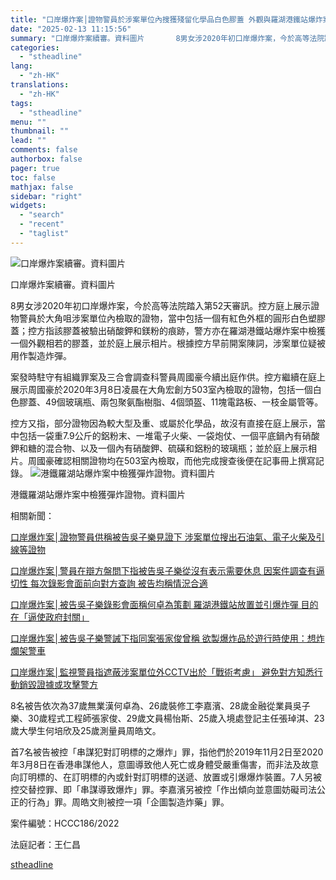 ```yaml
---
title: "口岸爆炸案│證物警員於涉案單位內搜獲殘留化學品白色膠蓋 外觀與羅湖港鐵站爆炸案中檢獲證物相若"
date: "2025-02-13 11:15:56"
summary: "口岸爆炸案續審。資料圖片       8男女涉2020年初口岸爆炸案，今於高等法院踏入第52..."
categories:
  - "stheadline"
lang:
  - "zh-HK"
translations:
  - "zh-HK"
tags:
  - "stheadline"
menu: ""
thumbnail: ""
lead: ""
comments: false
authorbox: false
pager: true
toc: false
mathjax: false
sidebar: "right"
widgets:
  - "search"
  - "recent"
  - "taglist"
---
```


![口岸爆炸案續審。資料圖片](https://image.stheadline.com/f/680p0/0x0/100/none/038881eee508cf9c1b881525fb97f5ae/stheadline/inewsmedia/20250213/_2025021311035176165.jpg)

口岸爆炸案續審。資料圖片




8男女涉2020年初口岸爆炸案，今於高等法院踏入第52天審訊。控方庭上展示證物警員於大角咀涉案單位內檢取的證物，當中包括一個有紅色外框的圓形白色塑膠蓋；控方指該膠蓋被驗出硝酸鉀和鎂粉的痕跡，警方亦在羅湖港鐵站爆炸案中檢獲一個外觀相若的膠蓋，並於庭上展示相片。根據控方早前開案陳詞，涉案單位疑被用作製造炸彈。

案發時駐守有組織罪案及三合會調查科警員周國豪今續出庭作供。控方繼續在庭上展示周國豪於2020年3月8日凌晨在大角宏創方503室內檢取的證物，包括一個白色膠蓋、49個玻璃瓶、兩包聚氨酯樹脂、4個頭盔、11塊電路板、一枝金屬管等。

控方又指，部分證物因為較大型及重、或屬於化學品，故沒有直接在庭上展示，當中包括一袋重7.9公斤的鋁粉末、一堆電子火柴、一袋炮仗、一個平底鍋內有硝酸鉀和糖的混合物、以及一個內有硝酸鉀、硫磺和鋁粉的玻璃瓶；並於庭上展示相片。周國豪確認相關證物均在503室內檢取，而他完成搜查後便在記事冊上撰寫記錄。
 ![港鐵羅湖站爆炸案中檢獲彈炸證物。資料圖片](https://image.hkhl.hk/f/1024p0/0x0/100/none/f9a538d160b666cb5f0379f16daa71a1/2025-02/IMG_7307_1.JPG)


港鐵羅湖站爆炸案中檢獲彈炸證物。資料圖片




相關新聞：  

[口岸爆炸案│證物警員供稱被告吳子樂見證下 涉案單位搜出石油氣、電子火柴及引線等證物](https://www.stheadline.com/society/3427989/%E5%8F%A3%E5%B2%B8%E7%88%86%E7%82%B8%E6%A1%88%E8%AD%89%E7%89%A9%E8%AD%A6%E5%93%A1%E4%BE%9B%E7%A8%B1%E8%A2%AB%E5%91%8A%E5%90%B3%E5%AD%90%E6%A8%82%E8%A6%8B%E8%AD%89%E4%B8%8B-%E6%B6%89%E6%A1%88%E5%96%AE%E4%BD%8D%E6%90%9C%E5%87%BA%E7%9F%B3%E6%B2%B9%E6%B0%A3%E9%9B%BB%E5%AD%90%E7%81%AB%E6%9F%B4%E5%8F%8A%E5%BC%95%E7%B7%9A%E7%AD%89%E8%AD%89%E7%89%A9)  

[口岸爆炸案│警員在辯方盤問下指被告吳子樂從沒有表示需要休息 因案件調查有逼切性 每次錄影會面前向對方查詢 被告均稱情況合適](https://www.stheadline.com/society/3427638/%E5%8F%A3%E5%B2%B8%E7%88%86%E7%82%B8%E6%A1%88%E8%AD%A6%E5%93%A1%E5%9C%A8%E8%BE%AF%E6%96%B9%E7%9B%A4%E5%95%8F%E4%B8%8B%E6%8C%87%E8%A2%AB%E5%91%8A%E5%90%B3%E5%AD%90%E6%A8%82%E5%BE%9E%E6%B2%92%E6%9C%89%E8%A1%A8%E7%A4%BA%E9%9C%80%E8%A6%81%E4%BC%91%E6%81%AF-%E5%9B%A0%E6%A1%88%E4%BB%B6%E8%AA%BF%E6%9F%A5%E6%9C%89%E9%80%BC%E5%88%87%E6%80%A7-%E6%AF%8F%E6%AC%A1%E9%8C%84%E5%BD%B1%E6%9C%83%E9%9D%A2%E5%89%8D%E5%90%91%E5%B0%8D%E6%96%B9%E6%9F%A5%E8%A9%A2-%E8%A2%AB%E5%91%8A%E5%9D%87%E7%A8%B1%E6%83%85%E6%B3%81%E5%90%88%E9%81%A9)  

[口岸爆炸案│被告吳子樂錄影會面稱何卓為策劃 羅湖港鐵站放置並引爆炸彈 目的在「逼使政府封關」](https://www.stheadline.com/society/3426457/%E5%8F%A3%E5%B2%B8%E7%88%86%E7%82%B8%E6%A1%88%E8%A2%AB%E5%91%8A%E5%90%B3%E5%AD%90%E6%A8%82%E9%8C%84%E5%BD%B1%E6%9C%83%E9%9D%A2%E7%A8%B1%E4%BD%95%E5%8D%93%E7%82%BA%E7%AD%96%E5%8A%83-%E7%BE%85%E6%B9%96%E6%B8%AF%E9%90%B5%E7%AB%99%E6%94%BE%E7%BD%AE%E4%B8%A6%E5%BC%95%E7%88%86%E7%82%B8%E5%BD%88-%E7%9B%AE%E7%9A%84%E5%9C%A8%E9%80%BC%E4%BD%BF%E6%94%BF%E5%BA%9C%E5%B0%81%E9%97%9C)  

[口岸爆炸案│被告吳子樂警誡下指同案張家俊曾稱 欲製爆炸品於遊行時使用：想炸爛架警車](https://www.stheadline.com/society/3426115/%E5%8F%A3%E5%B2%B8%E7%88%86%E7%82%B8%E6%A1%88%E8%A2%AB%E5%91%8A%E5%90%B3%E5%AD%90%E6%A8%82%E8%AD%A6%E8%AA%A1%E4%B8%8B%E6%8C%87%E5%90%8C%E6%A1%88%E5%BC%B5%E5%AE%B6%E4%BF%8A%E6%9B%BE%E7%A8%B1-%E6%AC%B2%E8%A3%BD%E7%88%86%E7%82%B8%E5%93%81%E6%96%BC%E9%81%8A%E8%A1%8C%E6%99%82%E4%BD%BF%E7%94%A8%E6%83%B3%E7%82%B8%E7%88%9B%E6%9E%B6%E8%AD%A6%E8%BB%8A)  

[口岸爆炸案│監視警員指遮蔽涉案單位外CCTV出於「戰術考慮」 避免對方知悉行動銷毀證據或攻擊警方](https://www.stheadline.com/society/3425778/%E5%8F%A3%E5%B2%B8%E7%88%86%E7%82%B8%E6%A1%88%E7%9B%A3%E8%A6%96%E8%AD%A6%E5%93%A1%E6%8C%87%E9%81%AE%E8%94%BD%E6%B6%89%E6%A1%88%E5%96%AE%E4%BD%8D%E5%A4%96CCTV%E5%87%BA%E6%96%BC%E6%88%B0%E8%A1%93%E8%80%83%E6%85%AE-%E9%81%BF%E5%85%8D%E5%B0%8D%E6%96%B9%E7%9F%A5%E6%82%89%E8%A1%8C%E5%8B%95%E9%8A%B7%E6%AF%80%E8%AD%89%E6%93%9A%E6%88%96%E6%94%BB%E6%93%8A%E8%AD%A6%E6%96%B9)

8名被告依次為37歲無業漢何卓為、26歲裝修工李嘉濱、28歲金融從業員吳子樂、30歲程式工程師張家俊、29歲文員楊怡斯、25歲入境處登記主任張琸淇、23歲大學生何培欣及25歲測量員周皓文。

首7名被告被控「串謀犯對訂明標的之爆炸」罪，指他們於2019年11月2日至2020年3月8日在香港串謀他人，意圖導致他人死亡或身體受嚴重傷害，而非法及故意向訂明標的、在訂明標的內或針對訂明標的送遞、放置或引爆爆炸裝置。7人另被控交替控罪、即「串謀導致爆炸」罪。李嘉濱另被控「作出傾向並意圖妨礙司法公正的行為」罪。周皓文則被控一項「企圖製造炸藥」罪。

案件編號：HCCC186/2022  

法庭記者：王仁昌

[stheadline](https://std.stheadline.com/realtime/article/2052506/即時-港聞-口岸爆炸案│證物警員於涉案單位內搜獲殘留化學品白色膠蓋-外觀與羅湖港鐵站爆炸案中檢獲證物相若)
